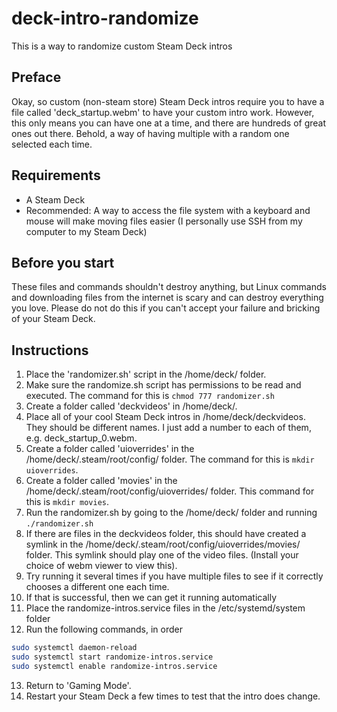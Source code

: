 # deck-intro-randomize
This is a way to randomize custom Steam Deck intros

## Preface
Okay, so custom (non-steam store) Steam Deck intros require you to have a file called 'deck_startup.webm' to have your custom intro work. However, this only means you can have one at a time, and there are hundreds of great ones out there. Behold, a way of having multiple with a random one selected each time.

## Requirements
- A Steam Deck
- Recommended: A way to access the file system with a keyboard and mouse will make moving files easier (I personally use SSH from my computer to my Steam Deck)

## Before you start
These files and commands shouldn't destroy anything, but Linux commands and downloading files from the internet is scary and can destroy everything you love. Please do not do this if you can't accept your failure and bricking of your Steam Deck.

## Instructions

1. Place the 'randomizer.sh' script in the /home/deck/ folder.
2. Make sure the randomize.sh script has permissions to be read and executed. The command for this is ```chmod 777 randomizer.sh```
3. Create a folder called 'deckvideos' in /home/deck/.
4. Place all of your cool Steam Deck intros in /home/deck/deckvideos. They should be different names. I just add a number to each of them, e.g. deck_startup_0.webm.
5. Create a folder called 'uioverrides' in the /home/deck/.steam/root/config/ folder. The command for this is ```mkdir uioverrides```.
6. Create a folder called 'movies' in the /home/deck/.steam/root/config/uioverrides/ folder. This command for this is ```mkdir movies```.
7. Run the randomizer.sh by going to the /home/deck/ folder and running ```./randomizer.sh```
8. If there are files in the deckvideos folder, this should have created a symlink in the /home/deck/.steam/root/config/uioverrides/movies/ folder. This symlink should play one of the video files. (Install your choice of webm viewer to view this).
9. Try running it several times if you have multiple files to see if it correctly chooses a different one each time.
10. If that is successful, then we can get it running automatically
11. Place the randomize-intros.service files in the /etc/systemd/system folder
12. Run the following commands, in order
```bash
sudo systemctl daemon-reload
sudo systemctl start randomize-intros.service
sudo systemctl enable randomize-intros.service
```
13. Return to 'Gaming Mode'.
14. Restart your Steam Deck a few times to test that the intro does change.
